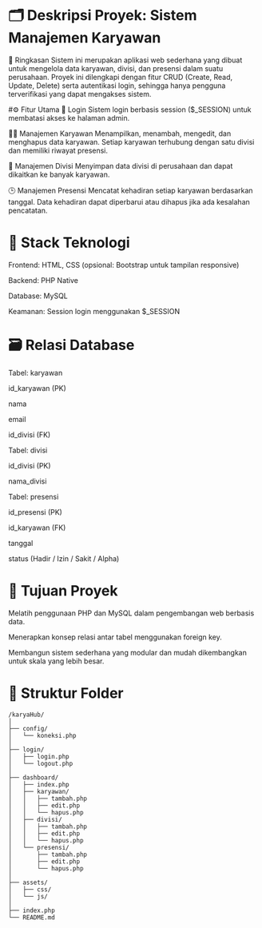 # 🗂️ Deskripsi Proyek: Sistem Manajemen Karyawan
📌 Ringkasan
Sistem ini merupakan aplikasi web sederhana yang dibuat untuk mengelola data karyawan, divisi, dan presensi dalam suatu perusahaan. Proyek ini dilengkapi dengan fitur CRUD (Create, Read, Update, Delete) serta autentikasi login, sehingga hanya pengguna terverifikasi yang dapat mengakses sistem.

#⚙️ Fitur Utama
🔐 Login
Sistem login berbasis session ($_SESSION) untuk membatasi akses ke halaman admin.

👨‍💼 Manajemen Karyawan
Menampilkan, menambah, mengedit, dan menghapus data karyawan.
Setiap karyawan terhubung dengan satu divisi dan memiliki riwayat presensi.

🏢 Manajemen Divisi
Menyimpan data divisi di perusahaan dan dapat dikaitkan ke banyak karyawan.

🕒 Manajemen Presensi
Mencatat kehadiran setiap karyawan berdasarkan tanggal.
Data kehadiran dapat diperbarui atau dihapus jika ada kesalahan pencatatan.

# 🧰 Stack Teknologi
Frontend: HTML, CSS (opsional: Bootstrap untuk tampilan responsive)

Backend: PHP Native

Database: MySQL

Keamanan: Session login menggunakan $_SESSION

# 🗃️ Relasi Database
Tabel: karyawan

id_karyawan (PK)

nama

email

id_divisi (FK)

Tabel: divisi

id_divisi (PK)

nama_divisi

Tabel: presensi

id_presensi (PK)

id_karyawan (FK)

tanggal

status (Hadir / Izin / Sakit / Alpha)

# 🎯 Tujuan Proyek
Melatih penggunaan PHP dan MySQL dalam pengembangan web berbasis data.

Menerapkan konsep relasi antar tabel menggunakan foreign key.

Membangun sistem sederhana yang modular dan mudah dikembangkan untuk skala yang lebih besar.

# 📁 Struktur Folder
```
/karyaHub/
│
├── config/
│   └── koneksi.php
│
├── login/
│   ├── login.php
│   └── logout.php
│
├── dashboard/
│   ├── index.php
│   ├── karyawan/
│   │   ├── tambah.php
│   │   ├── edit.php
│   │   └── hapus.php
│   ├── divisi/
│   │   ├── tambah.php
│   │   ├── edit.php
│   │   └── hapus.php
│   └── presensi/
│       ├── tambah.php
│       ├── edit.php
│       └── hapus.php
│
├── assets/
│   ├── css/
│   └── js/
│
├── index.php
└── README.md
```
